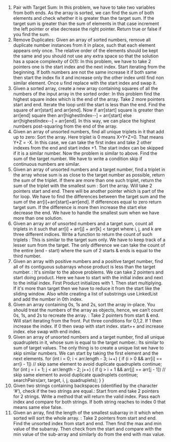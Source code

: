 1. Pair with Target Sum: In this problem, we have to take two variables from both ends. As the array is sorted, we can find the sum of both elements and check whether it is greater than the target sum. If the target sum is greater than the sum of elements in that case increment the left pointer or else decrease the right pointer. Return true or false if you find the sum.
2. Remove Duplicates: Given an array of sorted numbers, remove all duplicate number instances from it in place, such that each element appears only once. The relative order of the elements should be kept the same and you should not use any extra space so that the solution has a space complexity of O(1): In this problem, we have to take 2 pointers one is the start index and the next index. Start iterating from the beginning. If both numbers are not the same increase it if both same then start the index fix it and increase only the other index until find non similar element. Once u find replace with the start index and swap it.
3. Given a sorted array, create a new array containing squares of all the numbers of the input array in the sorted order: In this problem find the highest square index which is the end of the array. Take 2 more pointers start and end. Iterate the loop until the start is less than the end. Find the square of arr[start] and arr[end]. Now if arr[start] square is greater than arr[end] square then arr[highestIndex--] = arr[start] else arr[highestIndex--] = arr[end]. In this way, we can place the highest numbers post-squaring from the end of the array. 
4. Given an array of unsorted numbers, find all unique triplets in it that add up to zero: Sort the array. Here triplet is 0 means X+Y+Z=0. That means Y+Z = -X. In this case, we can take the first index and take 2 other indexes from the  end and start index +1. The start index can be skipped if it is a similar number. Now the problem is similar to above. Find the sum of the target number. We have to write a condition skip if continuous numbers are similar.
5. Given an array of unsorted numbers and a target number, find a triplet in the array whose sum is as close to the target number as possible, return the sum of the triplet. If there are more than one such triplet, return the sum of the triplet with the smallest sum : Sort the array. Will take 2 pointers start and end. There will be another pointer which is part of the for loop. We have to find the differences between the target sum and the sum of the arr[i]+arr[start]+arr[end]. If differences equal to zero return target sum. If the difference is more then increase the start else decrease the end. We have to handle the smallest sum when we have more than one solution.
6. Given an array arr of unsorted numbers and a target sum, count all triplets in it such that arr[i] + arr[j] + arr[k] < target where i, j, and k are three different indices. Write a function to return the count of such triplets : This is similar to the target sum only. We have to keep track of a lesser sum from the target. The only difference we can take the count of the entire (end - start) where the sum of 2 starts & ends is equal to the third number.
7. Given an array with positive numbers and a positive target number, find all of its contiguous subarrays whose product is less than the target number. : It's similar to the above problems. We can take 2 pointers and start doing product. Here we have to start with the initial index and next to the initial index. First Product initializes with 1. Then start multiplying. If it's more than target then we have to reduce it from the start like the sliding window. Also while creating a list of substrings use LinkedList and add the number in 0th index.
8. Given an array containing 0s, 1s and 2s, sort the array in-place. You should treat the numbers of the array as objects, hence, we can’t count 0s, 1s, and 2s to recreate the array. : Take 2 pointers from start & end. Will start iterating from the front. Put three conditions for 0,1,2. If 1 then increase the index. If 0 then swap with start index. start++ and increase index. else swap with end index.
9.  Given an array of unsorted numbers and a target number, find all unique quadruplets in it, whose sum is equal to the target number.: Its similar to sum of target values. The only thing is to create a unique list we have to skip similar numbers. We can start by taking the first element and the next elements.        for (int i = 0; i < arr.length - 3; i++) {
      if (i > 0 && arr[i] == arr[i - 1]) // skip same element to avoid duplicate quadruplets
        continue;
      for (int j = i + 1; j < arr.length - 2; j++) {
        if (j > i + 1 && arr[j] == arr[j - 1]) // skip same element to avoid duplicate quadruplets
          continue;
        searchPairs(arr, target, i, j, quadruplets);
      }
    }
10. Given two strings containing backspaces (identified by the character ‘#’), check if the two strings are equal.: Start from end take 2 pointers for 2 strings. Write a method that will return the valid index. Pass each index and compare for both strings. If both string reaches to index 0 that means same else false.
11. Given an array, find the length of the smallest subarray in it which when sorted will sort the whole array. : Take 2 pointers from start and end. Find the unsorted index from start and end. Then find the max and min value of the subarray. Then check from the start and compare with the min value of the sub-array and similarly do from the end with max value.    
